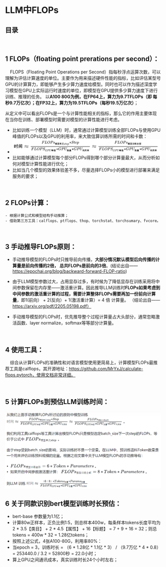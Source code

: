 # LLM中FLOPs

## 目录


<br>


## 1 FLOPs（floating point prerations per second）：

&nbsp;&nbsp;&nbsp;&nbsp;FLOPS（Floating Point Operations per Second）指每秒浮点运算次数，可以理解为评估计算速度的单位。主要作为用来描述硬件性能的指标，比如评估某型号GPU的计算算力，即能够产生多少算力速度给模型。同时也可以作为描述深度学习模型在GPU上实际运行时速度的单位，即模型在GPU提供多少算力速度下进行训练、推理的任务。
以**A100 80G为例，在FP64上，算力为9.7TFLOPs（即 每秒9.7万亿次）；在FP32上，算力为19.5TFLOPs（每秒19.5万亿次）**；


从定义中可以看出FLOPs是一个与计算性能相关的指标，那么它的作用主要体现在当你在训练、部署模型时需要对模型的计算性能进行考虑。

- 比如训练一个模型（LLM）时，通常通过计算模型训练全部FLOPs与使用GPU峰值的FLOPs以及GPU的利用率，来大致估算训练所需的时间和卡数：
- ![flops.png](..%2Fassets%2Fassets10%2Fflops.png)
- 比如能够通过计算模型每个部分FLOPs得到哪个部分计算量最大，从而分析如何对模型计算性能进行优化；
- 比如当几个模型的效果体验差不多，尽量选择FLOPs小的模型进行部署来满足服务的要求；


<br>

## 2 FLOPs计算：

```text
- 根据计算公式和模型结构手动推算；
- 借助第三方工具：calflops、ptflops、thop、torchstat、torchsumary、fvcore。
```

<br>

## 3 手动推导FLOPs原则：

- 手动推导模型的FLOPs时只推导前向传播，**大部分情况默认模型后向传播的计算量是前向传播的2倍， 总共FLOPs是前向的3倍**。(结论出自——https://epochai.org/blog/backward-forward-FLOP-ratio)

- 由于LLM模型参数过大，占用显存过多，有时候为了降低显存在训练采用将中间参数保留在内存里——激活重计算。因此推导LLM训练时**FLOPs如果考虑到中间参数的激活重计算的过程，需要计算整体FLOPs需要再加一份前向计算量**，即1(前向） + 2(反向）+ 1(激活重计算）= 4 倍 计算量。 （结论出自——https://arxiv.org/pdf/2205.05198.pdf）

- 手动推导模型的FLOPs时，优先推导整个过程计算量占大头部分，通常忽略激活函数、layer normalize，softmax等等部分计算量。

<br>

## 4 使用工具：

&nbsp;&nbsp;&nbsp;&nbsp;综合从计算FLOPs的准确性和对语言模型使用更简易上，计算模型FLOPs最推荐工具是calflops，其开源地址：https://github.com/MrYxJ/calculate-flops.pytorch，使用文档非常详细。

<br>

## 5 计算FLOPs到预估LLM训练时间：

![img.png](../assets/assets10/flops-2.png)


## 6 关于同款识别bert模型训练时长预估：

- bert-base 参数量为1.1亿；
- 计算80w正样本，正负比例1:5，则总样本400w，每条样本tokens长度平均为 2 * 3.5【类目】 + 2 * 4.5【属性】 + 16【标题】 = 7 + 9 + 16 = 32；则总tokens = 400w * 32 = 1.28亿tokens；
- 按照上述公式，4张A100-80G，利用率80%：
- 当epoch = 3，训练时长 = （6 * 1.28亿 * 1.1亿 * 3） / （9.7万亿 * 4 * 0.8）= 253440.0 / 3.2 = 52800秒 = 22.0小时；
- 算上GPU之间通讯成本，真实训练时长24个小时左右；

